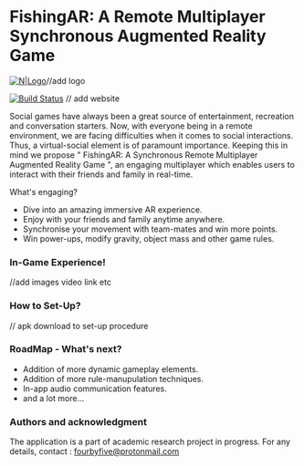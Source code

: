 # FishingAR: A Remote Multiplayer Synchronous Augmented Reality Game 
[![N|Logo](https://cldup.com/dTxpPi9lDf.thumb.png)](https://nodesource.com/products/nsolid)//add logo

[![Build Status](https://travis-ci.org/joemccann/dillinger.svg?branch=master)](https://travis-ci.org/joemccann/dillinger) // add website

Social games have always been a great source of entertainment, recreation and conversation starters. Now, with everyone being in a remote environment, we are facing difficulties when it comes to social interactions. Thus, a virtual-social element is of paramount importance. Keeping this in mind we propose " FishingAR: A Synchronous Remote Multiplayer Augmented Reality Game ", an engaging multiplayer which enables users to interact with their friends and family in real-time.

What's engaging?
  - Dive into an amazing immersive AR experience.
  - Enjoy with your friends and family anytime anywhere.
  - Synchronise your movement with team-mates and win more points.
  - Win power-ups, modify gravity, object mass and other game rules.

### In-Game Experience!

  //add images video link etc

### How to Set-Up?

// apk download to set-up procedure

### RoadMap - What's next?

- Addition of more dynamic gameplay elements.
- Addition of more rule-manupulation techniques.
- In-app audio communication features.
- and a lot more...

### Authors and acknowledgment
The application is a part of academic research project in progress.
For any details, contact : fourbyfive@protonmail.com
